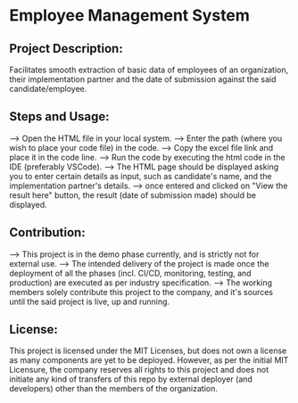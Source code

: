 # Employee Management System

## Project Description:
Facilitates smooth extraction of basic data of employees of an organization, their implementation partner and the date of submission against the said candidate/employee.

## Steps and Usage:
--> Open the HTML file in your local system.
--> Enter the path (where you wish to place your code file) in the code.
--> Copy the excel file link and place it in the code line.
--> Run the code by executing the html code in the IDE (preferably VSCode).
--> The HTML page should be displayed asking you to enter certain details as input, such as candidate's name, and the implementation partner's details.
--> once entered and clicked on "View the result here" button, the result (date of submission made) should be displayed.

## Contribution:
--> This project is in the demo phase currently, and is strictly not for external use.
--> The intended delivery of the project is made once the deployment of all the phases (incl. CI/CD, monitoring, testing, and production) are executed as per industry specification.
--> The working members solely contribute this project to the company, and it's sources until the said project is live, up and running.

## License:
This project is licensed under the MIT Licenses, but does not own a license as many components are yet to be deployed. However, as per the initial MIT Licensure, the company reserves all rights to this project and does not initiate any kind of transfers of this repo by external deployer (and developers) other than the members of the organization.

